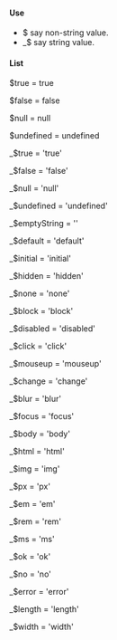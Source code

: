 #### Use
* $ say non-string value.
* _$ say string value.

#### List
$true = true

$false = false

$null = null

$undefined = undefined


_$true = 'true'

_$false = 'false'

_$null = 'null'

_$undefined = 'undefined'

_$emptyString = ''


_$default = 'default'

_$initial = 'initial'

_$hidden = 'hidden'

_$none = 'none'

_$block = 'block'

_$disabled = 'disabled'


_$click = 'click'

_$mouseup = 'mouseup'


_$change = 'change'

_$blur = 'blur'

_$focus = 'focus'


_$body = 'body'

_$html = 'html'

_$img = 'img'


_$px = 'px'

_$em = 'em'

_$rem = 'rem'

_$ms = 'ms'


_$ok = 'ok'

_$no = 'no'

_$error = 'error'


_$length = 'length'

_$width = 'width'

